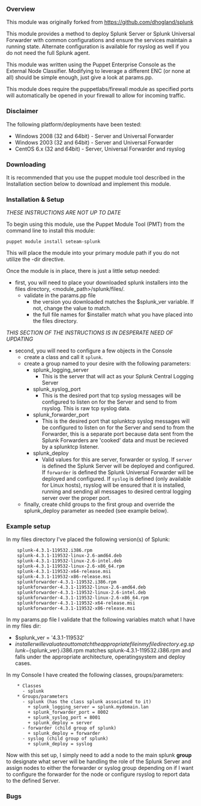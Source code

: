 ### Overview

This module was originally forked from https://github.com/dhogland/splunk

This module provides a method to deploy Splunk Server or Splunk Universal
Forwarder with common configurations and ensure the services maintain a running
state. Alternate configuration is available for rsyslog as well if you do not
need the full Splunk agent.

This module was written using the Puppet Enterprise Console as the External
Node Classifier. Modifying to leverage a different ENC (or none at all) should
be simple enough, just give a look at params.pp.

This module does require the puppetlabs/firewall module as specified ports will
automatically be opened in your firewall to allow for incoming traffic.

### Disclaimer

The following platform/deployments have been tested:

* Windows 2008 (32 and 64bit) - Server and Universal Forwarder
* Windows 2003 (32 and 64bit) - Server and Universal Forwarder
* CentOS 6.x (32 and 64bit)   - Server, Universal Forwarder and rsyslog

### Downloading

It is recommended that you use the puppet module tool described in the
Installation section below to download and implement this module.

### Installation & Setup

*THESE INSTRUCTIONS ARE NOT UP TO DATE*

To begin using this module, use the Puppet Module Tool (PMT) from the command
line to install this module:

`puppet module install seteam-splunk`

This will place the module into your primary module path if you do not utilize
the -dir directive.

Once the module is in place, there is just a little setup needed:

* first, you will need to place your downloaded splunk installers into the
  files directory, <module_path>/splunk/files/.
  - validate in the params.pp file
     + the version you downloaded matches the $splunk_ver variable. If not,
       change the value to match.
     + the full file names for $installer match what you have placed into the
       files directory.

*THIS SECTION OF THE INSTRUCTIONS IS IN DESPERATE NEED OF UPDATING*

* second, you will need to configure a few objects in the Console
  - create a class and call it `splunk`.
  - create a group named to your desire with the following parameters:
     + splunk\_logging\_server
         - This is the server that will act as your Splunk Central Logging
           Server
     + splunk\_syslog\_port
         - This is the desired port that tcp syslog messages will be
           configured to listen on for the Server and send to from rsyslog.
           This is raw tcp syslog data.
     + splunk\_forwarder\_port
         - This is the desired port that splunktcp syslog messages will be
           configured to listen on for the Server and send to from the
           Forwarder, this is a separate port because data sent from the
           Splunk Forwarders are 'cooked' data and must be recieved by a
           splunktcp listener.
     + splunk\_deploy
         - Valid values for this are server, forwarder or syslog. If `server`
           is defined the Splunk Server will be deployed and configured. If
           `forwarder` is defined the Splunk Universal Forwarder will be
           deployed and configured. If `syslog` is defined (only available for
           Linux hosts), rsyslog will be ensured that it is installed, running
           and sending all messages to desired central logging server over the
           proper port.
  - finally, create child groups to the first group and override the
    splunk_deploy parameter as needed (see example below).

### Example setup

In my files directory I've placed the following version(s) of Splunk:

        splunk-4.3.1-119532.i386.rpm
        splunk-4.3.1-119532-linux-2.6-amd64.deb
        splunk-4.3.1-119532-linux-2.6-intel.deb
        splunk-4.3.1-119532-linux-2.6-x86_64.rpm
        splunk-4.3.1-119532-x64-release.msi
        splunk-4.3.1-119532-x86-release.msi
        splunkforwarder-4.3.1-119532.i386.rpm
        splunkforwarder-4.3.1-119532-linux-2.6-amd64.deb
        splunkforwarder-4.3.1-119532-linux-2.6-intel.deb
        splunkforwarder-4.3.1-119532-linux-2.6-x86_64.rpm
        splunkforwarder-4.3.1-119532-x64-release.msi
        splunkforwarder-4.3.1-119532-x86-release.msi

In my params.pp file I validate that the following variables match what I have
in my files dir:

* $splunk_ver = '4.3.1-119532'
* $installer will evaluate out to match the appropriate file in my file
  directory. eg. splunk-${splunk_ver}.i386.rpm matches
  splunk-4.3.1-119532.i386.rpm and falls under the appropriate architecture,
  operatingsystem and deploy cases.

In my Console I have created the following classes, groups/parameters:

        * Classes
          - splunk
        * Groups/parameters
          - splunk (has the class splunk associated to it)
            + splunk_logging_server = splunk.mydomain.lan
            + splunk_forwarder_port = 8002
            + splunk_syslog_port = 8001
            + splunk_deploy = server
          - forwarder (child group of splunk)
            + splunk_deploy = forwarder
          - syslog (child group of splunk)
            + splunk_deploy = syslog

Now with this set up, I simply need to add a node to the main splunk **group**
to designate what server will be handling the role of the Splunk Server and
assign nodes to either the forwarder or syslog group depending on if I want to
configure the forwarder for the node or configure rsyslog to report data to the
defined Server.

### Bugs

